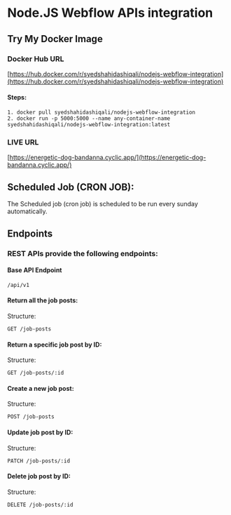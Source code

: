 # Node.JS Webflow APIs integration

## Try My Docker Image
### Docker Hub URL

[https://hub.docker.com/r/syedshahidashiqali/nodejs-webflow-integration](https://hub.docker.com/r/syedshahidashiqali/nodejs-webflow-integration)

#### Steps:
```
1. docker pull syedshahidashiqali/nodejs-webflow-integration
2. docker run -p 5000:5000 --name any-container-name syedshahidashiqali/nodejs-webflow-integration:latest
```

### LIVE URL
[https://energetic-dog-bandanna.cyclic.app/](https://energetic-dog-bandanna.cyclic.app/)
## Scheduled Job (CRON JOB):
The Scheduled job (cron job) is scheduled to be run every sunday automatically.

## Endpoints

### REST APIs provide the following endpoints:

#### Base API Endpoint
```
/api/v1
```

#### Return all the job posts:

Structure:

```
GET /job-posts
```

#### Return a specific job post by ID:

Structure:

```
GET /job-posts/:id
```

#### Create a new job post:

Structure:

```
POST /job-posts
```

#### Update job post by ID:

Structure:

```
PATCH /job-posts/:id
```

#### Delete job post by ID:

Structure:

```
DELETE /job-posts/:id
```
